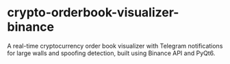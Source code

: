# crypto-orderbook-visualizer-binance
A real-time cryptocurrency order book visualizer with Telegram notifications for large walls and spoofing detection, built using Binance API and PyQt6.
